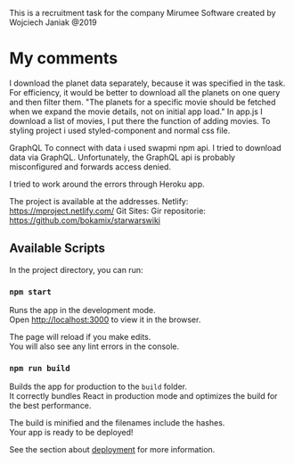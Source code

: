 
This is a recruitment task for the company  Mirumee Software created by Wojciech Janiak @2019

# My comments
I download the planet data separately, because it was specified in the task.
For efficiency, it would be better to download all the planets on one query and then filter them.
"The planets for a specific movie should be fetched when we expand the movie details, not on initial app load."
In app.js I download a list of movies, I put there the function of adding movies.
To styling project i used styled-component and normal css file. 

GraphQL
To connect with data i used swapmi npm api. 
I tried to download data via GraphQL. Unfortunately, the GraphQL api is probably misconfigured and forwards access denied.

I tried to work around the errors through Heroku app. 

The project is available at the addresses.
Netlify: https://mproject.netlify.com/
Git Sites: 
Gir repositorie: https://github.com/bokamix/starwarswiki

## Available Scripts

In the project directory, you can run:

### `npm start`

Runs the app in the development mode.<br>
Open [http://localhost:3000](http://localhost:3000) to view it in the browser.

The page will reload if you make edits.<br>
You will also see any lint errors in the console.

### `npm run build`

Builds the app for production to the `build` folder.<br>
It correctly bundles React in production mode and optimizes the build for the best performance.

The build is minified and the filenames include the hashes.<br>
Your app is ready to be deployed!

See the section about [deployment](https://facebook.github.io/create-react-app/docs/deployment) for more information.


